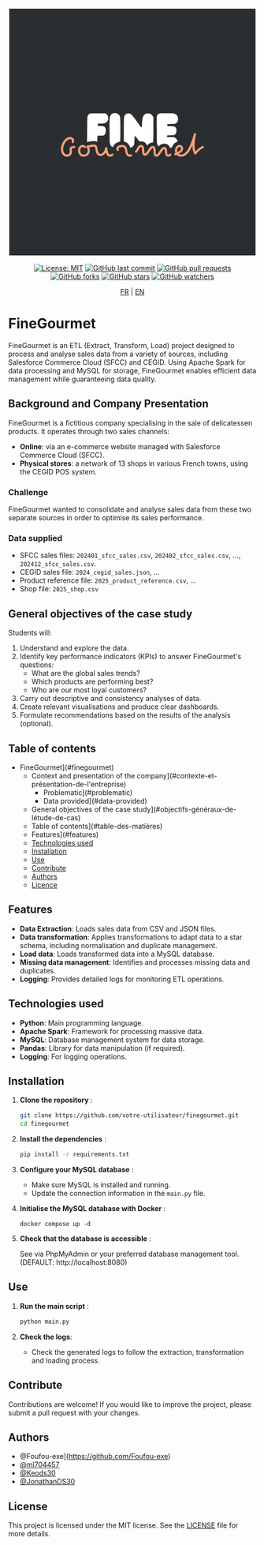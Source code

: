 <div align="center">

![finegourmet logo](./docs/images/logo_finegourmet.png)

[![License: MIT](https://img.shields.io/badge/License-MIT-yellow.svg)](https://opensource.org/licenses/MIT)
[![GitHub last commit](https://img.shields.io/github/last-commit/Foufou-exe/finegourmet)]()
[![GitHub pull requests](https://img.shields.io/github/issues-pr/Foufou-exe/finegourmet)]()
[![GitHub forks](https://img.shields.io/github/forks/Foufou-exe/finegourmet)]()
[![GitHub stars](https://img.shields.io/github/stars/Foufou-exe/finegourmet)]()
[![GitHub watchers](https://img.shields.io/github/watchers/Foufou-exe/finegourmet)]()

</div>

<div align="center">

[FR](./README.fr.md) | [EN](./README.md)

</div>

# FineGourmet

FineGourmet is an ETL (Extract, Transform, Load) project designed to process and analyse sales data from a variety of sources, including Salesforce Commerce Cloud (SFCC) and CEGID. Using Apache Spark for data processing and MySQL for storage, FineGourmet enables efficient data management while guaranteeing data quality.

## Background and Company Presentation

FineGourmet is a fictitious company specialising in the sale of delicatessen products. It operates through two sales channels:

- **Online**: via an e-commerce website managed with Salesforce Commerce Cloud (SFCC).
- **Physical stores**: a network of 13 shops in various French towns, using the CEGID POS system.

### Challenge

FineGourmet wanted to consolidate and analyse sales data from these two separate sources in order to optimise its sales performance.

### Data supplied

- SFCC sales files: `202401_sfcc_sales.csv`, `202402_sfcc_sales.csv`, ..., `202412_sfcc_sales.csv`.
- CEGID sales file: `2024_cegid_sales.json`, ...
- Product reference file: `2025_product_reference.csv`, ...
- Shop file: `2025_shop.csv`

## General objectives of the case study

Students will:

1. Understand and explore the data.
2. Identify key performance indicators (KPIs) to answer FineGourmet's questions:
   - What are the global sales trends?
   - Which products are performing best?
   - Who are our most loyal customers?
3. Carry out descriptive and consistency analyses of data.
4. Create relevant visualisations and produce clear dashboards.
5. Formulate recommendations based on the results of the analysis (optional).

## Table of contents

- FineGourmet](#finegourmet)
  - Context and presentation of the company](#contexte-et-présentation-de-l'entreprise)
    - Problematic](#problematic)
    - Data provided](#data-provided)
  - General objectives of the case study](#objectifs-généraux-de-létude-de-cas)
  - Table of contents](#table-des-matières)
  - Features](#features)
  - [Technologies used](#technologies-utilisées)
  - [Installation](#installation)
  - [Use](#use)
  - [Contribute](#contribute)
  - [Authors](#authors)
  - [Licence](#licence)

## Features

- **Data Extraction**: Loads sales data from CSV and JSON files.
- **Data transformation**: Applies transformations to adapt data to a star schema, including normalisation and duplicate management.
- **Load data**: Loads transformed data into a MySQL database.
- **Missing data management**: Identifies and processes missing data and duplicates.
- **Logging**: Provides detailed logs for monitoring ETL operations.

## Technologies used

- **Python**: Main programming language.
- **Apache Spark**: Framework for processing massive data.
- **MySQL**: Database management system for data storage.
- **Pandas**: Library for data manipulation (if required).
- **Logging**: For logging operations.

## Installation

1. **Clone the repository** :

   ```bash
   git clone https://github.com/votre-utilisateur/finegourmet.git
   cd finegourmet
   ```

2. **Install the dependencies** :

   ```bash
   pip install -r requirements.txt
   ```

3. **Configure your MySQL database** :

   - Make sure MySQL is installed and running.
   - Update the connection information in the `main.py` file.

4. **Initialise the MySQL database with Docker** :
   ```docker
   docker compose up -d
   ```

5. **Check that the database is accessible** :

   See via PhpMyAdmin or your preferred database management tool.
   (DEFAULT: http://localhost:8080)

## Use

1. **Run the main script** :

   ```bash
   python main.py
   ```

2. **Check the logs**:
   - Check the generated logs to follow the extraction, transformation and loading process.

## Contribute

Contributions are welcome! If you would like to improve the project, please submit a pull request with your changes.

## Authors

- @Foufou-exe](https://github.com/Foufou-exe)
- [@ml704457](https://github.com/ml704457)
- [@Keods30](https://github.com/Keods30)
- [@JonathanDS30](https://github.com/JonathanDS30)

## License

This project is licensed under the MIT license. See the [LICENSE](LICENSE) file for more details.
